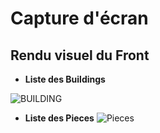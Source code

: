 # Capture d'écran

## Rendu visuel du Front
* **Liste des Buildings**

![BUILDING](https://user-images.githubusercontent.com/89834824/164480102-ac563c5d-925f-4802-956b-d2b1a8eb4628.png)

* **Liste des Pieces**
![Pieces](https://user-images.githubusercontent.com/89834824/164480103-a2993d39-35dd-4849-9212-ba4b9cd53572.png)
